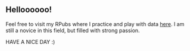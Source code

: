 ## Helloooooo! 

Feel free to visit my RPubs where I practice and play with data [here](https://rpubs.com/chanya1995).
I am still a novice in this field, but filled with strong passion. 

HAVE A NICE DAY :)
